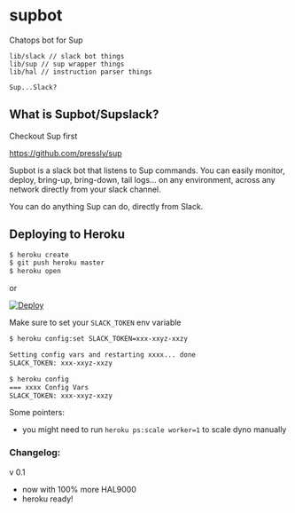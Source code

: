 # supbot
Chatops bot for Sup

```
lib/slack // slack bot things
lib/sup // sup wrapper things
lib/hal // instruction parser things
```

`Sup...Slack?`

## What is Supbot/Supslack?

Checkout Sup first

https://github.com/pressly/sup

Supbot is a slack bot that listens to Sup commands. You can easily monitor,
deploy, bring-up, bring-down, tail logs... on any environment, across any
network directly from your slack channel.

You can do anything Sup can do, directly from Slack.

## Deploying to Heroku

```sh
$ heroku create
$ git push heroku master
$ heroku open
```
or

[![Deploy](https://www.herokucdn.com/deploy/button.png)](https://heroku.com/deploy)

Make sure to set your `SLACK_TOKEN` env variable

```sh
$ heroku config:set SLACK_TOKEN=xxx-xxyz-xxzy

Setting config vars and restarting xxxx... done
SLACK_TOKEN: xxx-xxyz-xxzy

$ heroku config
=== xxxx Config Vars
SLACK_TOKEN: xxx-xxyz-xxzy
```

Some pointers:

- you might need to run `heroku ps:scale worker=1` to scale dyno manually


### Changelog:


v 0.1
- now with 100% more HAL9000
- heroku ready!
